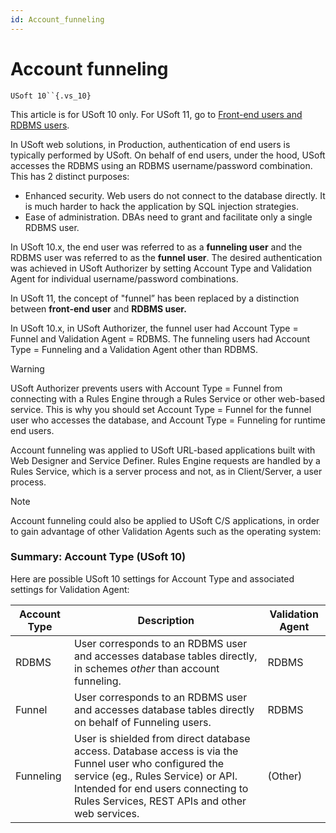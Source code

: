 ```yaml
---
id: Account_funneling
---
```


# Account funneling

`USoft 10``{.vs_10}`

This article is for USoft 10 only. For USoft 11, go to [Front-end users and RDBMS users](/docs/Authorisation%20and%20access/Authentication%20and%20USoft/Frontend%20users%20and%20RDBMS%20users.md).

In USoft web solutions, in Production, authentication of end users is typically performed by USoft. On behalf of end users, under the hood, USoft accesses the RDBMS using an RDBMS username/password combination. This has 2 distinct purposes:

- Enhanced security. Web users do not connect to the database directly. It is much harder to hack the application by SQL injection strategies.
- Ease of administration. DBAs need to grant and facilitate only a single RDBMS user.

In USoft 10.x, the end user was referred to as a **funneling user** and the RDBMS user was referred to as the **funnel user**. The desired authentication was achieved in USoft Authorizer by setting Account Type and Validation Agent for individual username/password combinations.

In USoft 11, the concept of "funnel” has been replaced by a distinction between **front-end user** and **RDBMS user.**

In USoft 10.x, in USoft Authorizer, the funnel user had Account Type = Funnel and Validation Agent = RDBMS. The funneling users had Account Type = Funneling and a Validation Agent other than RDBMS.

> [!WARNING]
> USoft Authorizer prevents users with Account Type = Funnel from connecting with a Rules Engine through a Rules Service or other web-based service.
> This is why you should set Account Type = Funnel for the funnel user who accesses the database, and Account Type = Funneling for runtime end users.

Account funneling was applied to USoft URL-based applications built with Web Designer and Service Definer. Rules Engine requests are handled by a Rules Service, which is a server process and not, as in Client/Server, a user process.

> [!NOTE]
> Account funneling could also be applied to USoft C/S applications, in order to gain advantage of other Validation Agents such as the operating system:

### Summary: Account Type (USoft 10)

Here are possible USoft 10 settings for Account Type and associated settings for Validation Agent:

|**Account Type**|**Description**|**Validation Agent**|
|--------|--------|--------|
|RDBMS   |User corresponds to an RDBMS user and accesses database tables directly, in schemes *other* than account funneling.|RDBMS   |
|Funnel  |User corresponds to an RDBMS user and accesses database tables directly on behalf of Funneling users.|RDBMS   |
|Funneling|User is shielded from direct database access. Database access is via the Funnel user who configured the service (eg., Rules Service) or API. Intended for end users connecting to Rules Services, REST APIs and other web services.|(Other) |



 